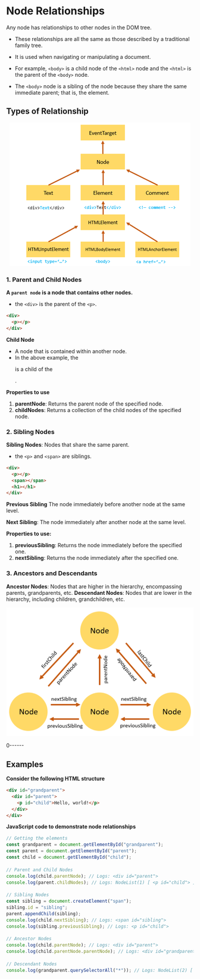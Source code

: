 # Node Relationships

Any node has relationships to other nodes in the DOM tree.

- These relationships are all the same as those described by a traditional family tree.
- It is used when navigating or manipulating a document.
- For example, `<body>` is a child node of the `<html>` node and the `<html>` is the parent of the `<body>` node.

- The `<body>` node is a sibling of the <head> node because they share the same immediate parent; that is, the <html> element.

## Types of Relationship

<div style="text-align: center;">
    <img src="../000_images/node_element.png" alt="centered image" />
</div>

### 1. Parent and Child Nodes

**A `parent node` is a node that contains other nodes.**

- the `<div>` is the parent of the `<p>`.

```html
<div>
  <p></p>
</div>
```

**Child Node**

- A node that is contained within another node.
- In the above example, the <p> is a child of the <div>.

**Properties to use**

1. **parentNode**: Returns the parent node of the specified node.
2. **childNodes**: Returns a collection of the child nodes of the specified node.

### 2. Sibling Nodes

**Sibling Nodes**:
Nodes that share the same parent.

- the `<p>` and `<span>` are siblings.

```html
<div>
  <p></p>
  <span></span>
  <h1></h1>
</div>
```

**Previous Sibling**
The node immediately before another node at the same level.

**Next Sibling**:
The node immediately after another node at the same level.

**Properties to use:**

1. **previousSibling**: Returns the node immediately before the specified one.
2. **nextSibling**: Returns the node immediately after the specified one.

### 3. Ancestors and Descendants

**Ancestor Nodes**:
Nodes that are higher in the hierarchy, encompassing parents, grandparents, etc.
**Descendant Nodes**: Nodes that are lower in the hierarchy, including children, grandchildren, etc.

<div style="text-align: center;">
    <img src="../000_images/node_relationship2.png" alt="centered image" />
</div>

0------

## Examples

**Consider the following HTML structure**

```html
<div id="grandparent">
  <div id="parent">
    <p id="child">Hello, world!</p>
  </div>
</div>
```

**JavaScript code to demonstrate node relationships**

```javascript
// Getting the elements
const grandparent = document.getElementById("grandparent");
const parent = document.getElementById("parent");
const child = document.getElementById("child");

// Parent and Child Nodes
console.log(child.parentNode); // Logs: <div id="parent">
console.log(parent.childNodes); // Logs: NodeList(1) [ <p id="child"> ]

// Sibling Nodes
const sibling = document.createElement("span");
sibling.id = "sibling";
parent.appendChild(sibling);
console.log(child.nextSibling); // Logs: <span id="sibling">
console.log(sibling.previousSibling); // Logs: <p id="child">

// Ancestor Nodes
console.log(child.parentNode); // Logs: <div id="parent">
console.log(child.parentNode.parentNode); // Logs: <div id="grandparent">

// Descendant Nodes
console.log(grandparent.querySelectorAll("*")); // Logs: NodeList(2) [ <div id="parent">, <p id="child"> ]
```
